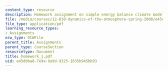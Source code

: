 ```yaml
---
content_type: resource
description: Homework assignment on simple energy balance climate models.
file: /media/courses/12-810-dynamics-of-the-atmosphere-spring-2008/e45dbba87e9a9a9d93251635b945bb93_homework_1.pdf
file_type: application/pdf
learning_resource_types:
- Assignments
ocw_type: OCWFile
parent_title: Assignments
parent_type: CourseSection
resourcetype: Document
title: homework_1.pdf
uid: e45dbba8-7e9a-9a9d-9325-1635b945bb93
---
```

